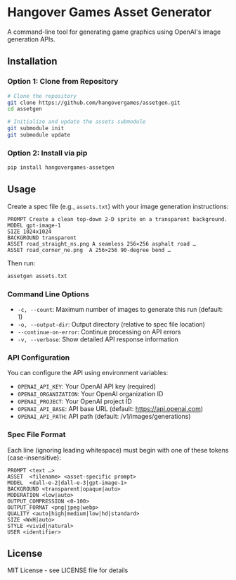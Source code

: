 # Hangover Games Asset Generator

A command-line tool for generating game graphics using OpenAI's image generation APIs.

## Installation

### Option 1: Clone from Repository
```bash
# Clone the repository
git clone https://github.com/hangovergames/assetgen.git
cd assetgen

# Initialize and update the assets submodule
git submodule init
git submodule update
```

### Option 2: Install via pip
```bash
pip install hangovergames-assetgen
```

## Usage

Create a spec file (e.g., `assets.txt`) with your image generation instructions:

```text
PROMPT Create a clean top‑down 2‑D sprite on a transparent background.
MODEL gpt-image-1
SIZE 1024x1024
BACKGROUND transparent
ASSET road_straight_ns.png A seamless 256×256 asphalt road …
ASSET road_corner_ne.png  A 256×256 90‑degree bend …
```

Then run:

```bash
assetgen assets.txt
```

### Command Line Options

- `-c, --count`: Maximum number of images to generate this run (default: 1)
- `-o, --output-dir`: Output directory (relative to spec file location)
- `--continue-on-error`: Continue processing on API errors
- `-v, --verbose`: Show detailed API response information

### API Configuration

You can configure the API using environment variables:

- `OPENAI_API_KEY`: Your OpenAI API key (required)
- `OPENAI_ORGANIZATION`: Your OpenAI organization ID
- `OPENAI_PROJECT`: Your OpenAI project ID
- `OPENAI_API_BASE`: API base URL (default: https://api.openai.com)
- `OPENAI_API_PATH`: API path (default: /v1/images/generations)

### Spec File Format

Each line (ignoring leading whitespace) must begin with one of these tokens (case-insensitive):

```
PROMPT <text …>
ASSET  <filename> <asset‑specific prompt>
MODEL  <dall-e-2|dall-e-3|gpt-image-1>
BACKGROUND <transparent|opaque|auto>
MODERATION <low|auto>
OUTPUT_COMPRESSION <0‑100>
OUTPUT_FORMAT <png|jpeg|webp>
QUALITY <auto|high|medium|low|hd|standard>
SIZE <WxH|auto>
STYLE <vivid|natural>
USER <identifier>
```

## License

MIT License - see LICENSE file for details
